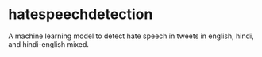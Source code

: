 # hatespeechdetection
A machine learning model to detect hate speech in tweets in english, hindi, and hindi-english mixed.
